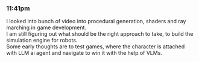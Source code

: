 ### 11:41pm

I looked into bunch of video into procedural generation, shaders and ray marching in game development.\
I am still figuring out what should be the right approach to take, to build the simulation engine for robots.\
Some early thoughts are to test games, where the character is attached with LLM ai agent and navigate to win it with the help of VLMs.
